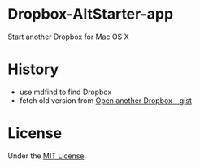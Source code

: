 # Dropbox-AltStarter-app
Start another Dropbox for Mac OS X

# History

- use mdfind to find Dropbox
- fetch old version from [Open another Dropbox - gist](https://gist.github.com/Superbil/607338)

# License

Under the [MIT License](http://superbil.mit-license.org/).
